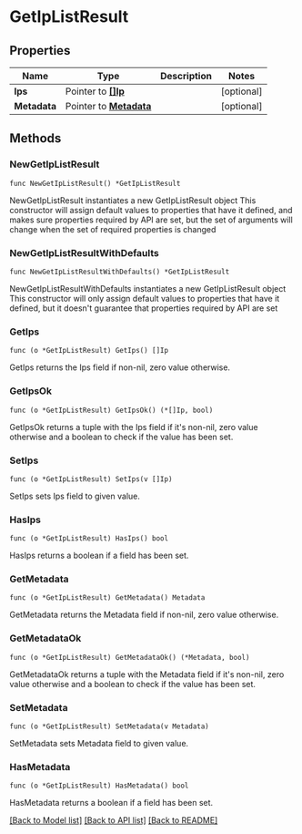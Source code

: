 # GetIpListResult

## Properties

Name | Type | Description | Notes
------------ | ------------- | ------------- | -------------
**Ips** | Pointer to [**[]Ip**](Ip.md) |  | [optional] 
**Metadata** | Pointer to [**Metadata**](Metadata.md) |  | [optional] 

## Methods

### NewGetIpListResult

`func NewGetIpListResult() *GetIpListResult`

NewGetIpListResult instantiates a new GetIpListResult object
This constructor will assign default values to properties that have it defined,
and makes sure properties required by API are set, but the set of arguments
will change when the set of required properties is changed

### NewGetIpListResultWithDefaults

`func NewGetIpListResultWithDefaults() *GetIpListResult`

NewGetIpListResultWithDefaults instantiates a new GetIpListResult object
This constructor will only assign default values to properties that have it defined,
but it doesn't guarantee that properties required by API are set

### GetIps

`func (o *GetIpListResult) GetIps() []Ip`

GetIps returns the Ips field if non-nil, zero value otherwise.

### GetIpsOk

`func (o *GetIpListResult) GetIpsOk() (*[]Ip, bool)`

GetIpsOk returns a tuple with the Ips field if it's non-nil, zero value otherwise
and a boolean to check if the value has been set.

### SetIps

`func (o *GetIpListResult) SetIps(v []Ip)`

SetIps sets Ips field to given value.

### HasIps

`func (o *GetIpListResult) HasIps() bool`

HasIps returns a boolean if a field has been set.

### GetMetadata

`func (o *GetIpListResult) GetMetadata() Metadata`

GetMetadata returns the Metadata field if non-nil, zero value otherwise.

### GetMetadataOk

`func (o *GetIpListResult) GetMetadataOk() (*Metadata, bool)`

GetMetadataOk returns a tuple with the Metadata field if it's non-nil, zero value otherwise
and a boolean to check if the value has been set.

### SetMetadata

`func (o *GetIpListResult) SetMetadata(v Metadata)`

SetMetadata sets Metadata field to given value.

### HasMetadata

`func (o *GetIpListResult) HasMetadata() bool`

HasMetadata returns a boolean if a field has been set.


[[Back to Model list]](../README.md#documentation-for-models) [[Back to API list]](../README.md#documentation-for-api-endpoints) [[Back to README]](../README.md)


